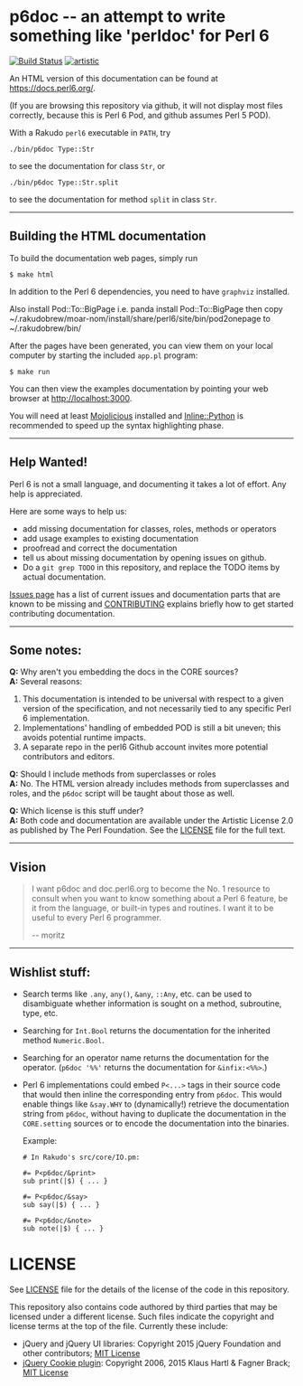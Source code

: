 # p6doc -- an attempt to write something like 'perldoc' for Perl 6

[![Build Status](https://travis-ci.org/perl6/doc.svg?branch=master)](https://travis-ci.org/perl6/doc) [![artistic](https://img.shields.io/badge/license-Artistic%202.0-blue.svg?style=flat)](https://opensource.org/licenses/Artistic-2.0)

An HTML version of this documentation can be found at https://docs.perl6.org/.

(If you are browsing this repository via github, it will not display most
files correctly, because this is Perl 6 Pod, and github assumes Perl 5 POD).

With a Rakudo `perl6` executable in `PATH`, try

    ./bin/p6doc Type::Str

to see the documentation for class `Str`, or

    ./bin/p6doc Type::Str.split

to see the documentation for method `split` in class `Str`.

--------

## Building the HTML documentation

To build the documentation web pages, simply run

    $ make html

In addition to the Perl 6 dependencies, you need to have `graphviz` installed.

Also install Pod::To::BigPage i.e. panda install Pod::To::BigPage then copy ~/.rakudobrew/moar-nom/install/share/perl6/site/bin/pod2onepage to ~/.rakudobrew/bin/

After the pages have been generated, you can view them on your local
computer by starting the included `app.pl` program:

    $ make run

You can then view the examples documentation by pointing your web browser at
[http://localhost:3000](http://localhost:3000).

You will need at least [Mojolicious](https://metacpan.org/pod/Mojolicious) installed and [Inline::Python](https://metacpan.org/pod/Inline::Python) is recommended
to speed up the syntax highlighting phase.

--------

## Help Wanted!

Perl 6 is not a small language, and documenting it takes a lot of effort.
Any help is appreciated.

Here are some ways to help us:

 * add missing documentation for classes, roles, methods or operators
 * add usage examples to existing documentation
 * proofread and correct the documentation
 * tell us about missing documentation by opening issues on github.
 * Do a `git grep TODO` in this repository, and replace the TODO items by
   actual documentation.

[Issues page](https://github.com/perl6/doc/issues) has a list of current issues and
documentation parts that are known to be missing and [CONTRIBUTING](CONTRIBUTING.md)
explains briefly how to get started contributing documentation.

--------

## Some notes:

**Q:** Why aren't you embedding the docs in the CORE sources?<br>
**A:** Several reasons:

  1. This documentation is intended to be universal with
     respect to a given version of the specification,
     and not necessarily tied to any specific Perl 6
     implementation.
  2. Implementations' handling of embedded POD is still
     a bit uneven; this avoids potential runtime impacts.
  3. A separate repo in the perl6 Github account invites
     more potential contributors and editors.

**Q:** Should I include methods from superclasses or roles<br>
**A:** No. The HTML version already includes methods from superclasses and
       roles, and the `p6doc` script will be taught about those as well.

**Q:** Which license is this stuff under?<br>
**A:** Both code and documentation are available under the Artistic License 2.0
       as published by The Perl Foundation. See the [LICENSE](LICENSE) file for the full
       text.

--------

## Vision

> I want p6doc and doc.perl6.org to become the No. 1 resource to consult
> when you want to know something about a Perl 6 feature, be it from the
> language, or built-in types and routines. I want it to be useful to every
> Perl 6 programmer.
>
>    -- moritz

--------

## Wishlist stuff:

 *  Search terms like `.any`, `any()`, `&any`, `::Any`, etc. can be
    used to disambiguate whether information is sought on a method,
    subroutine, type, etc.

 *  Searching for `Int.Bool` returns the documentation for the
    inherited method `Numeric.Bool`.

 *  Searching for an operator name returns the documentation for
    the operator.  (`p6doc '%%'`  returns the documentation for
    `&infix:<%%>`.)

 *  Perl 6 implementations could embed `P<...>` tags in their source
    code that would then inline the corresponding entry from `p6doc`.
    This would enable things like `&say.WHY` to (dynamically!)
    retrieve the documentation string from `p6doc`, without having
    to duplicate the documentation in the `CORE.setting` sources
    or to encode the documentation into the binaries.

    Example:

        # In Rakudo's src/core/IO.pm:

        #= P<p6doc/&print>
        sub print(|$) { ... }

        #= P<p6doc/&say>
        sub say(|$) { ... }

        #= P<p6doc/&note>
        sub note(|$) { ... }

# LICENSE

See [LICENSE](LICENSE) file for the details of the license of the code in this repository.

This repository also contains code authored by third parties that may be licensed under a different license. Such
files indicate the copyright and license terms at the top of the file. Currently these include:

* jQuery and jQuery UI libraries: Copyright 2015 jQuery Foundation and other contributors; [MIT License](http://creativecommons.org/licenses/MIT)
* [jQuery Cookie plugin](https://github.com/js-cookie/js-cookie):
  Copyright 2006, 2015 Klaus Hartl & Fagner Brack;
  [MIT License](http://creativecommons.org/licenses/MIT)
